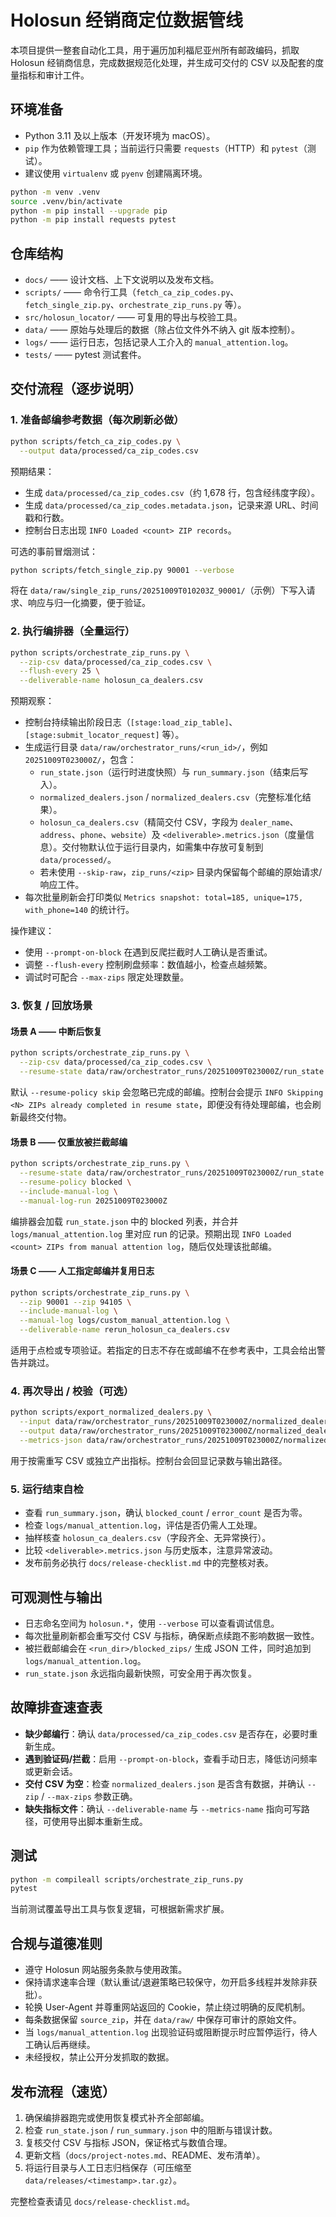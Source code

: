 # Holosun 经销商定位数据管线

本项目提供一整套自动化工具，用于遍历加利福尼亚州所有邮政编码，抓取 Holosun 经销商信息，完成数据规范化处理，并生成可交付的 CSV 以及配套的度量指标和审计工件。

## 环境准备
- Python 3.11 及以上版本（开发环境为 macOS）。
- `pip` 作为依赖管理工具；当前运行只需要 `requests`（HTTP）和 `pytest`（测试）。
- 建议使用 `virtualenv` 或 `pyenv` 创建隔离环境。

```bash
python -m venv .venv
source .venv/bin/activate
python -m pip install --upgrade pip
python -m pip install requests pytest
```

## 仓库结构
- `docs/` —— 设计文档、上下文说明以及发布文档。
- `scripts/` —— 命令行工具（`fetch_ca_zip_codes.py`、`fetch_single_zip.py`、`orchestrate_zip_runs.py` 等）。
- `src/holosun_locator/` —— 可复用的导出与校验工具。
- `data/` —— 原始与处理后的数据（除占位文件外不纳入 git 版本控制）。
- `logs/` —— 运行日志，包括记录人工介入的 `manual_attention.log`。
- `tests/` —— pytest 测试套件。

## 交付流程（逐步说明）

### 1. 准备邮编参考数据（每次刷新必做）
```bash
python scripts/fetch_ca_zip_codes.py \
  --output data/processed/ca_zip_codes.csv
```
预期结果：
- 生成 `data/processed/ca_zip_codes.csv`（约 1,678 行，包含经纬度字段）。
- 生成 `data/processed/ca_zip_codes.metadata.json`，记录来源 URL、时间戳和行数。
- 控制台日志出现 `INFO Loaded <count> ZIP records`。

可选的事前冒烟测试：
```bash
python scripts/fetch_single_zip.py 90001 --verbose
```
将在 `data/raw/single_zip_runs/20251009T010203Z_90001/`（示例）下写入请求、响应与归一化摘要，便于验证。

### 2. 执行编排器（全量运行）
```bash
python scripts/orchestrate_zip_runs.py \
  --zip-csv data/processed/ca_zip_codes.csv \
  --flush-every 25 \
  --deliverable-name holosun_ca_dealers.csv
```

预期观察：
- 控制台持续输出阶段日志（`[stage:load_zip_table]`、`[stage:submit_locator_request]` 等）。
- 生成运行目录 `data/raw/orchestrator_runs/<run_id>/`，例如 `20251009T023000Z/`，包含：
  - `run_state.json`（运行时进度快照）与 `run_summary.json`（结束后写入）。
  - `normalized_dealers.json` / `normalized_dealers.csv`（完整标准化结果）。
  - `holosun_ca_dealers.csv`（精简交付 CSV，字段为 `dealer_name`、`address`、`phone`、`website`）及 `<deliverable>.metrics.json`（度量信息）。交付物默认位于运行目录内，如需集中存放可复制到 `data/processed/`。
  - 若未使用 `--skip-raw`，`zip_runs/<zip>` 目录内保留每个邮编的原始请求/响应工件。
- 每次批量刷新会打印类似 `Metrics snapshot: total=185, unique=175, with_phone=140` 的统计行。

操作建议：
- 使用 `--prompt-on-block` 在遇到反爬拦截时人工确认是否重试。
- 调整 `--flush-every` 控制刷盘频率：数值越小，检查点越频繁。
- 调试时可配合 `--max-zips` 限定处理数量。

### 3. 恢复 / 回放场景

#### 场景 A —— 中断后恢复
```bash
python scripts/orchestrate_zip_runs.py \
  --zip-csv data/processed/ca_zip_codes.csv \
  --resume-state data/raw/orchestrator_runs/20251009T023000Z/run_state.json
```
默认 `--resume-policy skip` 会忽略已完成的邮编。控制台会提示 `INFO Skipping <N> ZIPs already completed in resume state`，即便没有待处理邮编，也会刷新最终交付物。

#### 场景 B —— 仅重放被拦截邮编
```bash
python scripts/orchestrate_zip_runs.py \
  --resume-state data/raw/orchestrator_runs/20251009T023000Z/run_state.json \
  --resume-policy blocked \
  --include-manual-log \
  --manual-log-run 20251009T023000Z
```
编排器会加载 `run_state.json` 中的 blocked 列表，并合并 `logs/manual_attention.log` 里对应 run 的记录。预期出现 `INFO Loaded <count> ZIPs from manual attention log`，随后仅处理该批邮编。

#### 场景 C —— 人工指定邮编并复用日志
```bash
python scripts/orchestrate_zip_runs.py \
  --zip 90001 --zip 94105 \
  --include-manual-log \
  --manual-log logs/custom_manual_attention.log \
  --deliverable-name rerun_holosun_ca_dealers.csv
```
适用于点检或专项验证。若指定的日志不存在或邮编不在参考表中，工具会给出警告并跳过。

### 4. 再次导出 / 校验（可选）
```bash
python scripts/export_normalized_dealers.py \
  --input data/raw/orchestrator_runs/20251009T023000Z/normalized_dealers.json \
  --output data/raw/orchestrator_runs/20251009T023000Z/normalized_dealers.csv \
  --metrics-json data/raw/orchestrator_runs/20251009T023000Z/normalized_dealers.metrics.json
```
用于按需重写 CSV 或独立产出指标。控制台会回显记录数与输出路径。

### 5. 运行结束自检
- 查看 `run_summary.json`，确认 `blocked_count` / `error_count` 是否为零。
- 检查 `logs/manual_attention.log`，评估是否仍需人工处理。
- 抽样核查 `holosun_ca_dealers.csv`（字段齐全、无异常换行）。
- 比较 `<deliverable>.metrics.json` 与历史版本，注意异常波动。
- 发布前务必执行 `docs/release-checklist.md` 中的完整核对表。

## 可观测性与输出
- 日志命名空间为 `holosun.*`，使用 `--verbose` 可以查看调试信息。
- 每次批量刷新都会重写交付 CSV 与指标，确保断点续跑不影响数据一致性。
- 被拦截邮编会在 `<run_dir>/blocked_zips/` 生成 JSON 工件，同时追加到 `logs/manual_attention.log`。
- `run_state.json` 永远指向最新快照，可安全用于再次恢复。

## 故障排查速查表
- **缺少邮编行**：确认 `data/processed/ca_zip_codes.csv` 是否存在，必要时重新生成。
- **遇到验证码/拦截**：启用 `--prompt-on-block`，查看手动日志，降低访问频率或更新会话。
- **交付 CSV 为空**：检查 `normalized_dealers.json` 是否含有数据，并确认 `--zip` / `--max-zips` 参数正确。
- **缺失指标文件**：确认 `--deliverable-name` 与 `--metrics-name` 指向可写路径，可使用导出脚本重新生成。

## 测试
```bash
python -m compileall scripts/orchestrate_zip_runs.py
pytest
```
当前测试覆盖导出工具与恢复逻辑，可根据新需求扩展。

## 合规与道德准则
- 遵守 Holosun 网站服务条款与使用政策。
- 保持请求速率合理（默认重试/退避策略已较保守，勿开启多线程并发除非获批）。
- 轮换 User-Agent 并尊重网站返回的 Cookie，禁止绕过明确的反爬机制。
- 每条数据保留 `source_zip`，并在 `data/raw/` 中保存可审计的原始文件。
- 当 `logs/manual_attention.log` 出现验证码或阻断提示时应暂停运行，待人工确认后再继续。
- 未经授权，禁止公开分发抓取的数据。

## 发布流程（速览）
1. 确保编排器跑完或使用恢复模式补齐全部邮编。
2. 检查 `run_state.json` / `run_summary.json` 中的阻断与错误计数。
3. 复核交付 CSV 与指标 JSON，保证格式与数值合理。
4. 更新文档（`docs/project-notes.md`、README、发布清单）。
5. 将运行目录与人工日志归档保存（可压缩至 `data/releases/<timestamp>.tar.gz`）。

完整检查表请见 `docs/release-checklist.md`。
